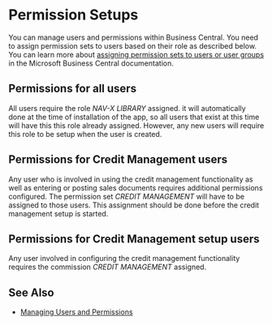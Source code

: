 # Permission Setups

You can manage users and permissions within Business Central. You need to assign permission sets to users based on their role as described below. You can learn more about [assigning permission sets to users or user groups](https://docs.microsoft.com/en-us/dynamics365/business-central/ui-how-users-permissions#to-assign-permission-sets-to-users-or-user-groups) in the Microsoft Business Central documentation.

## Permissions for all users

All users require the role *NAV-X LIBRARY* assigned. it will automatically done at the time of installation of the app, so all users that exist at this time will have this this role already assigned. However, any new users will require this role to be setup when the user is created.

## Permissions for Credit Management users

Any user who is involved in using the credit management functionality as well as entering or posting sales documents requires additional permissions configured. The permission set *CREDIT MANAGEMENT* will have to be assigned to those users. This assignment should be done before the credit management setup is started.

## Permissions for Credit Management setup users

Any user involved in configuring the credit management functionality requires the commission *CREDIT MANAGEMENT* assigned.

## See Also

- [Managing Users and Permissions](https://docs.microsoft.com/en-us/dynamics365/business-central/ui-how-users-permissions)
